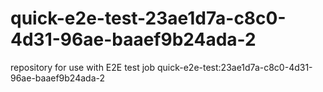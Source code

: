 # quick-e2e-test-23ae1d7a-c8c0-4d31-96ae-baaef9b24ada-2
repository for use with E2E test job quick-e2e-test:23ae1d7a-c8c0-4d31-96ae-baaef9b24ada-2
